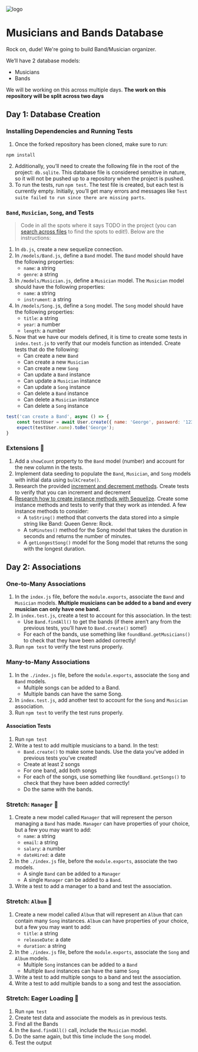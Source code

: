 ![logo](https://user-images.githubusercontent.com/44912347/202296600-c5f247d6-9616-49db-88f0-38433429d781.jpg)

# Musicians and Bands Database
Rock on, dude! We're going to build Band/Musician organizer.

We’ll have 2 database models:
- Musicians
- Bands

We will be working on this across multiple days. **The work on this repository will be split across two days**

## Day 1: Database Creation

### Installing Dependencies and Running Tests
1. Once the forked repository has been cloned, make sure to run:
```shell
npm install
```

2. Additionally, you’ll need to create the following file in the root of the project: `db.sqlite`. This database file is considered sensitive in nature, so it will not be pushed up to a repository when the project is pushed.
3. To run the tests, run `npm test`. The test file is created, but each test is currently empty. Initially, you’ll get many errors and messages like `Test suite failed to run since there are missing parts`.

### `Band`, `Musician`, `Song`, and Tests
> Code in all the spots where it says TODO in the project (you can [search across files](https://code.visualstudio.com/docs/editor/codebasics#_search-across-files) to find the spots to edit!). Below are the instructions:

1. In `db.js`, create a new sequelize connection.
2. In `/models/Band.js`, define a `Band` model. The `Band` model should have the following properties:
    - `name`: a string
    - `genre`: a string
3. In `/models/Musician.js`, define a `Musician` model. The `Musician` model should have the following properties:
    - `name`: a string
    - `instrument`: a string
4. In `/models/Song.j`s, define a `Song` model. The `Song` model should have the following properties:
    - `title`: a string
    - `year`: a number
    - `length`: a number
5. Now that we have our models defined, it is time to create some tests in `index.test.js` to verify that our models function as intended. Create tests that do the following:
    - Can create a new `Band`
    - Can create a new `Musician`
    - Can create a new `Song`
    - Can update a `Band` instance
    - Can update a `Musician` instance
    - Can update a `Song` instance
    - Can delete a `Band` instance
    - Can delete a `Musician` instance
    - Can delete a `Song` instance

```javascript
test('can create a Band', async () => {
    const testUser = await User.create({ name: 'George', password: '123' });
    expect(testUser.name).toBe('George');
}
```

### Extensions 🚀

1. Add a `showCount` property to the `Band` model (number) and account for the new column in the tests.
2. Implement data seeding to populate the `Band`, `Musician`, and `Song` models with initial data using `bulkCreate()`. 
3. Research the provided [increment and decrement methods](https://sequelize.org/docs/v6/core-concepts/model-instances/#incrementing-and-decrementing-integer-values). Create tests to verify that you can increment and decrement
4. [Research how to create instance methods with Sequelize](https://sebhastian.com/sequelize-instance-methods/). Create some instance methods and tests to verify that they work as intended. A few instance methods to consider:
    - A `toString()` method that converts the data stored into a simple string like Band: Queen Genre: Rock. 
    - A `toMinutes()` method for the Song model that takes the duration in seconds and returns the number of minutes.
    - A `getLongestSong()` model for the Song model that returns the song with the longest duration.

## Day 2: Associations

### One-to-Many Associations

1. In the `index.js` file, before the `module.exports`, associate the `Band` and `Musician` models. **Multiple musicians can be added to a band and every musician can only have one band.**
2. In `index.test.js`, create a test to account for this association. In the test:
    - Use `Band.findAll()` to get the bands (if there aren’t any from the previous tests, you’ll have to `Band.create()` some!)
    - For each of the bands, use something like `foundBand.getMusicians()` to check that they have been added correctly!
3. Run `npm test` to verify the test runs properly.

### Many-to-Many Associations
1. In the `./index.js` file, before the `module.exports`, associate the `Song` and `Band` models.
    - Multiple songs can be added to a Band.
    - Multiple bands can have the same Song.
2. In `index.test.js`, add another test to account for the `Song` and `Musician` association.
3. Run `npm test` to verify the test runs properly.

#### Association Tests
1. Run `npm test`
2. Write a test to add multiple musicians to a band. In the test:
    - `Band.create()` to make some bands. Use the data you’ve added in previous tests you’ve created!
    - Create at least 2 songs
    - For one band, add both songs
    - For each of the songs, use something like `foundBand.getSongs()` to check that they have been added correctly!
    - Do the same with the bands.

### Stretch: `Manager` 🚀
1. Create a new model called `Manager` that will represent the person managing a `Band` has made. `Manager` can have properties of your choice, but a few you may want to add:
    - `name`: a string
    - `email`: a string
    - `salary`: a number
    - `dateHired`: a date
2. In the `./index.js` file, before the `module.exports`, associate the two models.
    - A single `Band` can be added to a `Manager`
    - A single `Manager` can be added to a `Band`.
3. Write a test to add a manager to a band and test the association.

### Stretch: `Album` 🚀
1. Create a new model called `Album` that will represent an `Album` that can contain many `Song` instances. `Album` can have properties of your choice, but a few you may want to add:
    - `title`: a string
    - `releaseDate`: a date
    - `duration`: a string
2. In the `./index.js` file, before the `module.exports`, associate the `Song` and `Album` models.
    - Multiple `Song` instances can be added to a `Band`
    - Multiple `Band` instances can have the same `Song`
3. Write a test to add multiple songs to a band and test the association.
4. Write a test to add multiple bands to a song and test the association.

### Stretch: Eager Loading 🚀
1. Run `npm test`
2. Create test data and associate the models as in previous tests.
3. Find all the Bands
4. In the `Band.findAll()` call, include the `Musician` model.
5. Do the same again, but this time include the `Song` model.
6. Test the output